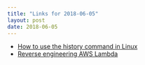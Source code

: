 ```yaml
---
title: "Links for 2018-06-05"
layout: post
date: 2018-06-05
---
```


* [How to use the history command in Linux](https://opensource.com/article/18/6/history-command)
* [Reverse engineering AWS Lambda](https://www.denialof.services/lambda/)
